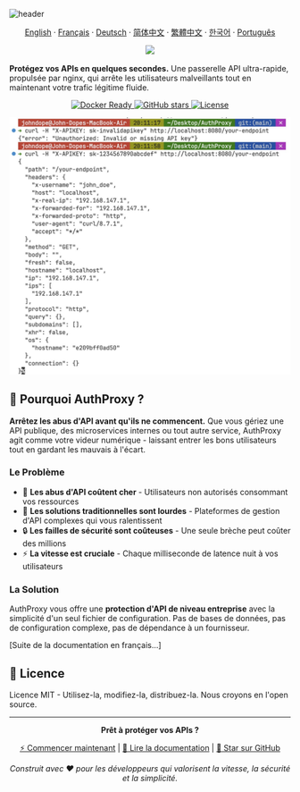 ![header](https://capsule-render.vercel.app/api?type=waving&color=6eed4c&height=300&section=header&text=AuthProxy&fontSize=90&fontAlignY=40&animation=fadeIn&desc=La%20Passerelle%20API%20Ultra-Rapide)

<p align="center"> 
  <a href="../README.md">English</a> 
  ·
  <a href="README_fr.md">Français</a>
  ·
  <a href="README_de.md">Deutsch</a>
  ·
  <a href="README_zh-cn.md">简体中文</a>  
  ·
  <a href="README_zh-tw.md">繁體中文</a>
  ·
  <a href="README_kr.md">한국어</a> 
  ·
  <a href="README_pt.md">Português</a>
</p>

<p align="center">
<img src="https://img.shields.io/badge/100%25_vibe_coding-6eed4c?style=for-the-badge">
</p>

**Protégez vos APIs en quelques secondes.** Une passerelle API ultra-rapide, propulsée par nginx, qui arrête les utilisateurs malveillants tout en maintenant votre trafic légitime fluide.

<p align="center">
  <a href="https://hub.docker.com/r/johndope/auth-proxy">
    <img src="https://img.shields.io/badge/docker-ready-blue?logo=docker&logoColor=white" alt="Docker Ready">
  </a>
  <a href="https://github.com/john-theo/auth-proxy">
    <img src="https://img.shields.io/github/stars/john-theo/auth-proxy" alt="GitHub stars">
  </a>
  <a href="https://github.com/john-theo/auth-proxy">
    <img src="https://img.shields.io/github/license/john-theo/auth-proxy?color=green" alt="License">
  </a>
</p>

<img src="../static/demo.jpg">

## 🎯 Pourquoi AuthProxy ?

**Arrêtez les abus d'API avant qu'ils ne commencent.** Que vous gériez une API publique, des microservices internes ou tout autre service, AuthProxy agit comme votre videur numérique - laissant entrer les bons utilisateurs tout en gardant les mauvais à l'écart.

### Le Problème
- 💸 **Les abus d'API coûtent cher** - Utilisateurs non autorisés consommant vos ressources
- 🐌 **Les solutions traditionnelles sont lourdes** - Plateformes de gestion d'API complexes qui vous ralentissent
- 🔒 **Les failles de sécurité sont coûteuses** - Une seule brèche peut coûter des millions
- ⚡ **La vitesse est cruciale** - Chaque milliseconde de latence nuit à vos utilisateurs

### La Solution
AuthProxy vous offre une **protection d'API de niveau entreprise** avec la simplicité d'un seul fichier de configuration. Pas de bases de données, pas de configuration complexe, pas de dépendance à un fournisseur.

[Suite de la documentation en français...]

## 📄 Licence

Licence MIT - Utilisez-la, modifiez-la, distribuez-la. Nous croyons en l'open source.

---

<div align="center">

**Prêt à protéger vos APIs ?**

[⚡ Commencer maintenant](#-guide-de-démarrage-rapide) | [📖 Lire la documentation](https://your-docs-url.com) | [🌟 Star sur GitHub](https://github.com/yourusername/AuthProxy)

*Construit avec ❤️ pour les développeurs qui valorisent la vitesse, la sécurité et la simplicité.*

</div> 